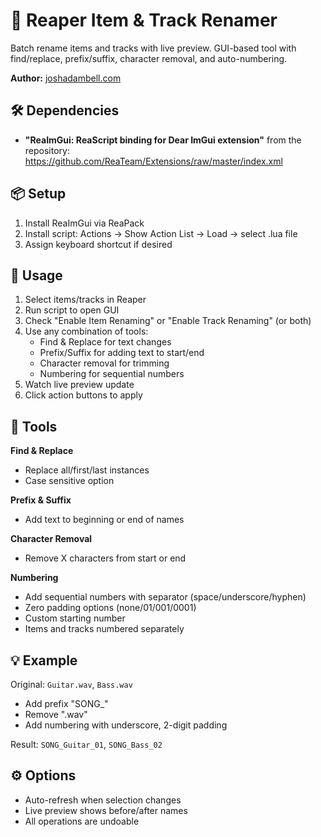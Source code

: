 # 📝 Reaper Item & Track Renamer

Batch rename items and tracks with live preview. GUI-based tool with find/replace, prefix/suffix, character removal, and auto-numbering.

**Author:** [joshadambell.com](https://joshadambell.com)

## 🛠️ Dependencies

- **"ReaImGui: ReaScript binding for Dear ImGui extension"** from the repository: https://github.com/ReaTeam/Extensions/raw/master/index.xml

## 📦 Setup

1. Install ReaImGui via ReaPack
2. Install script: Actions → Show Action List → Load → select .lua file
3. Assign keyboard shortcut if desired

## 🚀 Usage  

1. Select items/tracks in Reaper
2. Run script to open GUI
3. Check "Enable Item Renaming" or "Enable Track Renaming" (or both)
4. Use any combination of tools:
   - Find & Replace for text changes
   - Prefix/Suffix for adding text to start/end  
   - Character removal for trimming
   - Numbering for sequential numbers
5. Watch live preview update
6. Click action buttons to apply

## 🔧 Tools

**Find & Replace**
- Replace all/first/last instances
- Case sensitive option

**Prefix & Suffix** 
- Add text to beginning or end of names

**Character Removal**
- Remove X characters from start or end

**Numbering**
- Add sequential numbers with separator (space/underscore/hyphen)
- Zero padding options (none/01/001/0001)
- Custom starting number
- Items and tracks numbered separately

## 💡 Example

Original: `Guitar.wav`, `Bass.wav`
- Add prefix "SONG_"
- Remove ".wav" 
- Add numbering with underscore, 2-digit padding

Result: `SONG_Guitar_01`, `SONG_Bass_02`

## ⚙️ Options

- Auto-refresh when selection changes
- Live preview shows before/after names
- All operations are undoable
